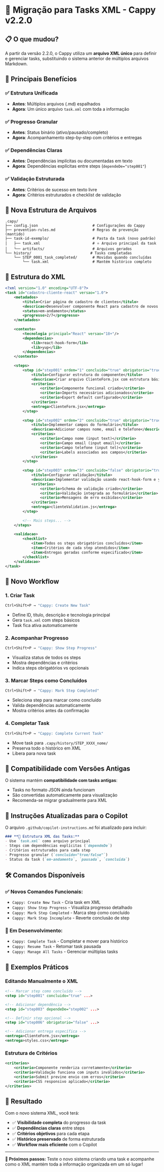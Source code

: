 # 🔄 Migração para Tasks XML - Cappy v2.2.0

## 📋 O que mudou?

A partir da versão 2.2.0, o Cappy utiliza um **arquivo XML único** para definir e gerenciar tasks, substituindo o sistema anterior de múltiplos arquivos Markdown.

## 🎯 Principais Benefícios

### ✅ **Estrutura Unificada**
- **Antes**: Múltiplos arquivos (.md) espalhados
- **Agora**: Um único arquivo `task.xml` com toda a informação

### ✅ **Progresso Granular**  
- **Antes**: Status binário (ativo/pausado/completo)
- **Agora**: Acompanhamento step-by-step com critérios e entregas

### ✅ **Dependências Claras**
- **Antes**: Dependências implícitas ou documentadas em texto
- **Agora**: Dependências explícitas entre steps (`dependeDe="step001"`)

### ✅ **Validação Estruturada**
- **Antes**: Critérios de sucesso em texto livre
- **Agora**: Critérios estruturados e checklist de validação

## 📁 Nova Estrutura de Arquivos

```
.capy/
├── config.json                         # Configurações do Cappy
├── prevention-rules.md                 # Regras de prevenção (mantido)
├── task-id-exemplo/                    # Pasta da task (novo padrão)
│   ├── task.xml                        # ⭐ Arquivo principal da task
│   └── artifacts/                      # Arquivos gerados
└── history/                           # Tasks completadas
    └── STEP_0001_task_completed/       # Movidas quando concluídas
        └── task.xml                    # Mantém histórico completo
```

## 🔧 Estrutura do XML

```xml
<?xml version="1.0" encoding="UTF-8"?>
<task id="cadastro-cliente-react" versao="1.0">
    <metadados>
        <titulo>Criar página de cadastro de clientes</titulo>
        <descricao>Desenvolver componente React para cadastro de novos clientes</descricao>
        <status>em-andamento</status>
        <progresso>2/7</progresso>
    </metadados>
    
    <contexto>
        <tecnologia principal="React" versao="18+"/>
        <dependencias>
            <lib>react-hook-form</lib>
            <lib>yup</lib>
        </dependencias>
    </contexto>
    
    <steps>
        <step id="step001" ordem="1" concluido="true" obrigatorio="true">
            <titulo>Configurar estrutura do componente</titulo>
            <descricao>Criar arquivo ClienteForm.jsx com estrutura básica</descricao>
            <criterios>
                <criterio>Componente funcional criado</criterio>
                <criterio>Imports necessários adicionados</criterio>
                <criterio>Export default configurado</criterio>
            </criterios>
            <entrega>ClienteForm.jsx</entrega>
        </step>
        
        <step id="step002" ordem="2" concluido="true" obrigatorio="true" dependeDe="step001">
            <titulo>Implementar campos do formulário</titulo>
            <descricao>Adicionar campos nome, email e telefone</descricao>
            <criterios>
                <criterio>Campo nome (input text)</criterio>
                <criterio>Campo email (input email)</criterio>
                <criterio>Campo telefone (input tel)</criterio>
                <criterio>Labels associadas aos campos</criterio>
            </criterios>
        </step>
        
        <step id="step003" ordem="3" concluido="false" obrigatorio="true" dependeDe="step002">
            <titulo>Configurar validação</titulo>
            <descricao>Implementar validação usando react-hook-form e yup</descricao>
            <criterios>
                <criterio>Schema de validação criado</criterio>
                <criterio>Validação integrada ao formulário</criterio>
                <criterio>Mensagens de erro exibidas</criterio>
            </criterios>
            <entrega>clienteValidation.js</entrega>
        </step>
        
        <!-- Mais steps... -->
    </steps>
    
    <validacao>
        <checklist>
            <item>Todos os steps obrigatórios concluídos</item>
            <item>Critérios de cada step atendidos</item>
            <item>Entregas geradas conforme especificado</item>
        </checklist>
    </validacao>
</task>
```

## 🚀 Novo Workflow

### 1. **Criar Task**
```bash
Ctrl+Shift+P → "Cappy: Create New Task"
```
- Define ID, título, descrição e tecnologia principal
- Gera `task.xml` com steps básicos
- Task fica ativa automaticamente

### 2. **Acompanhar Progresso**
```bash
Ctrl+Shift+P → "Cappy: Show Step Progress"
```
- Visualiza status de todos os steps
- Mostra dependências e critérios
- Indica steps obrigatórios vs opcionais

### 3. **Marcar Steps como Concluídos**
```bash
Ctrl+Shift+P → "Cappy: Mark Step Completed"
```
- Seleciona step para marcar como concluído
- Valida dependências automaticamente
- Mostra critérios antes da confirmação

### 4. **Completar Task**
```bash
Ctrl+Shift+P → "Cappy: Complete Current Task"
```
- Move task para `.capy/history/STEP_XXXX_nome/`
- Preserva todo o histórico em XML
- Libera para nova task

## 🔄 Compatibilidade com Versões Antigas

O sistema mantém **compatibilidade com tasks antigas**:
- Tasks no formato JSON ainda funcionam
- São convertidas automaticamente para visualização
- Recomenda-se migrar gradualmente para XML

## 🎯 Instruções Atualizadas para o Copilot

O arquivo `.github/copilot-instructions.md` foi atualizado para incluir:

```markdown
### **📄 Estrutura XML das Tasks:**
- Use `task.xml` como arquivo principal
- Steps com dependências explícitas (`dependeDe`)
- Critérios estruturados para cada step
- Progresso granular (`concluido="true/false"`)
- Status da task (`em-andamento`, `pausada`, `concluida`)
```

## 🛠️ Comandos Disponíveis

### ✅ **Novos Comandos Funcionais:**
- `Cappy: Create New Task` - Cria task em XML
- `Cappy: Show Step Progress` - Visualiza progresso detalhado
- `Cappy: Mark Step Completed` - Marca step como concluído
- `Cappy: Mark Step Incomplete` - Reverte conclusão de step

### 🚧 **Em Desenvolvimento:**
- `Cappy: Complete Task` - Completar e mover para histórico
- `Cappy: Resume Task` - Retomar task pausada
- `Cappy: Manage All Tasks` - Gerenciar múltiplas tasks

## 📝 Exemplos Práticos

### **Editando Manualmente o XML**
```xml
<!-- Marcar step como concluído -->
<step id="step001" concluido="true" ...>

<!-- Adicionar dependência -->
<step id="step003" dependeDe="step002" ...>

<!-- Definir step opcional -->
<step id="step006" obrigatorio="false" ...>

<!-- Adicionar entrega específica -->
<entrega>ClienteForm.jsx</entrega>
<entrega>styles.css</entrega>
```

### **Estrutura de Critérios**
```xml
<criterios>
    <criterio>Componente renderiza corretamente</criterio>
    <criterio>Validação funciona com inputs inválidos</criterio>
    <criterio>Submit previne envio com erros</criterio>
    <criterio>CSS responsivo aplicado</criterio>
</criterios>
```

## 🎉 Resultado

Com o novo sistema XML, você terá:
- ✅ **Visibilidade completa** do progresso da task
- ✅ **Dependências claras** entre steps
- ✅ **Critérios objetivos** para cada etapa
- ✅ **Histórico preservado** de forma estruturada
- ✅ **Workflow mais eficiente** com o Copilot

---

**🎯 Próximos passos:** Teste o novo sistema criando uma task e acompanhe como o XML mantém toda a informação organizada em um só lugar!
